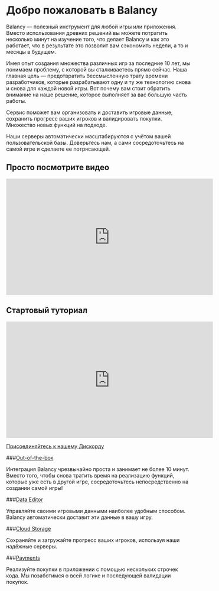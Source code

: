 # Добро пожаловать в Balancy

Balancy — полезный инструмент для любой игры или приложения. Вместо использования древних решений вы можете потратить несколько минут на изучение того, что делает Balancy и как это работает, что в результате это позволит вам сэкономить недели, а то и месяцы в будущем.

Имея опыт создания множества различных игр за последние 10 лет, мы понимаем проблему, с которой вы сталкиваетесь прямо сейчас. Наша главная цель — предотвратить бессмысленную трату времени разработчиков, которые разрабатывают одну и ту же технологию снова и снова для каждой новой игры. Вот почему вам стоит обратить внимание на наше решение, которое выполняет за вас большую часть работы.

Сервис поможет вам организовать и доставить игровые данные, сохранить прогресс ваших игроков и валидировать покупки. Множество новых функций на подходе.

Наши серверы автоматически масштабируются с учётом вашей пользовательской базы. Доверьтесь нам, а сами сосредоточьтесь на самой игре и сделаете ее потрясающей.

Просто посмотрите видео
-
<iframe width="560" height="315" src="https://www.youtube.com/embed/sWDyoYKSnUI" title="YouTube video player" frameborder="0" allow="accelerometer; autoplay; clipboard-write; encrypted-media; gyroscope; picture-in-picture" allowfullscreen></iframe>

Стартовый туториал
-
<iframe width="560" height="315" src="https://www.youtube.com/embed/91JYYb1KVIY" title="YouTube video player" frameborder="0" allow="accelerometer; autoplay; clipboard-write; encrypted-media; gyroscope; picture-in-picture" allowfullscreen></iframe>

[Присоединяйтесь к нашему Дискорду](https://discord.gg/X27tuQR)


###[Out-of-the-box](/basic/basic)

Интеграция Balancy чрезвычайно проста и занимает не более 10 минут. Вместо того, чтобы снова тратить время на реализацию функций, которые уже есть в другой игре, сосредоточьтесь непосредственно на создании самой игры!

###[Data Editor](/data_editor/basic)

Управляйте своими игровыми данными наиболее удобным способом. Balancy автоматически доставит эти данные в вашу игру.

###[Cloud Storage](/basic/storage)

Сохраняйте и загружайте прогресс ваших игроков, используя наши надёжные серверы.

###[Payments](/basic/payments)

Реализуйте покупки в приложении с помощью нескольких строчек кода. Мы позаботимся о всей логике и последующей валидации покупок. 
